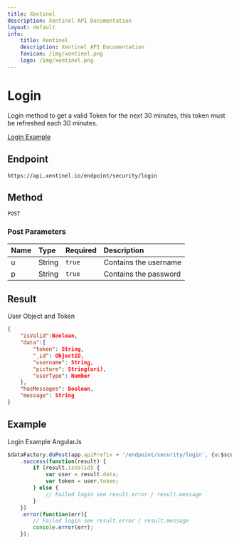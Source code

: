 ```yaml
---
title: Xentinel
description: Xentinel API Documentation
layout: default
info:
    title: Xentinel
    description: Xentinel API Documentation
    favicon: /img/xentinel.png
    logo: /img/xentinel.png
---
```


# Login

Login method to get a valid Token for the next 30 minutes, this token must be refreshed each 30 minutes.

[Login Example](#example)

## Endpoint

`https://api.xentinel.io/endpoint/security/login`

## Method

`POST`

### Post Parameters

| Name | Type | Required | Description | 
|:--|:-------|:------|:---------------------|
| u | String | `true` | Contains the username |
| p | String | `true` | Contains the password |

## Result

User Object and Token
```json
{
    "isValid":Boolean,
    "data":{
        "token": String,
        "_id": ObjectID,
        "username": String,
        "picture": String(uri),
        "userType": Number
    },
    "hasMessages": Boolean,
    "message": String
}
```


## Example
Login Example AngularJs
```js
$dataFactory.doPost(app.apiPrefix + '/endpoint/security/login', {u:$scope.usr, p:$scope.pwd})
    .success(function(result) {
        if (result.isValid) {
            var user = result.data;
            var token = user.token;
        } else {
            // Failed login see result.error / result.message
        }
    })
    .error(function(err){
        // Failed login see result.error / result.message
        console.error(err);
    });
```